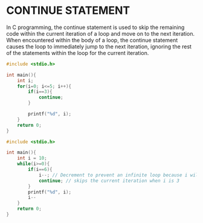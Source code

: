 # CONTINUE STATEMENT

In C programming, the continue statement is used to skip the remaining code within the current iteration of a loop and move on to the next iteration. When encountered within the body of a loop, the continue statement causes the loop to immediately jump to the next iteration, ignoring the rest of the statements within the loop for the current iteration.

```C
#include <stdio.h>

int main(){
    int i;
    for(i=0; i<=5; i++){
        if(i==3){
            continue;
        }

        printf("%d", i);
    }
    return 0;
}
```

```c
#include <stdio.h>

int main(){
    int i = 10;
    while(i>=0){
        if(i==6){ 
            i--; // Decrement to prevent an infinite loop because i will remain 6
            continue; // skips the current iteration when i is 3
        }
        printf("%d", i);
        i--
    }
    return 0;
}